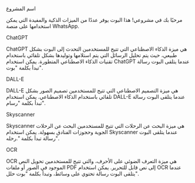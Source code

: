 اسم المشروع

مرحبًا بك في مشروعي! هذا البوت يوفر عددًا من الميزات الذكية والمفيدة التي يمكن استخدامها على منصة WhatsApp.

ChatGPT

ChatGPT هي ميزة الذكاء الاصطناعي التي تتيح للمستخدمين التحدث إلى البوت بشكل طبيعي، حيث يتم تحليل الرسائل التي يتم استلامها وتوليدها بشكل تلقائي باستخدام تقنيات الذكاء الاصطناعي المتطورة. يمكن استخدام ChatGPT عندما يتلقى البوت رسالة تبدأ بكلمة "بوت".

DALL-E

DALL-E هي ميزة التصميم الاصطناعي التي تتيح للمستخدمين تصميم الصور بشكل تلقائي باستخدام الذكاء الاصطناعي. يمكن استخدام DALL-E عندما يتلقى البوت رسالة تبدأ بكلمة "رسام".

Skyscanner

Skyscanner هي ميزة البحث عن الرحلات التي تتيح للمستخدمين البحث عن الرحلات الجوية وحجوزات الفنادق بسهولة. يمكن استخدام Skyscanner عندما يتلقى البوت رسالة تبدأ بكلمة ".رحله".

OCR

OCR هي ميزة التعرف الضوئي على الأحرف، والتي تتيح للمستخدمين تحويل النص الموجود في الصور أو ملفات PDF إلى نص قابل للتحرير. يمكن استخدام OCR عندما يتلقى البوت رسالة تحتوي على وسائط، وتبدأ بكلمة "بوت حلل".